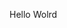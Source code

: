 Hello Wolrd














































































































































































































































































































































































































































































































































































































































































































































































































































































































